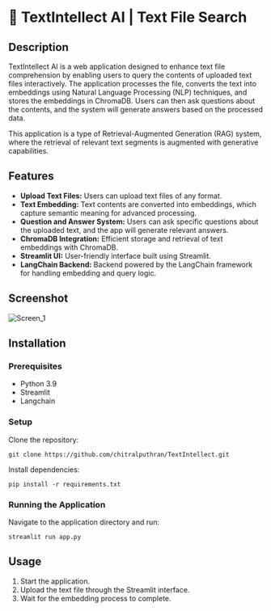# 🔎 TextIntellect AI | Text File Search

## Description
TextIntellect AI is a web application designed to enhance text file comprehension by enabling users to query the contents of uploaded text files interactively. The application processes the file, converts the text into embeddings using Natural Language Processing (NLP) techniques, and stores the embeddings in ChromaDB. Users can then ask questions about the contents, and the system will generate answers based on the processed data.

This application is a type of Retrieval-Augmented Generation (RAG) system, where the retrieval of relevant text segments is augmented with generative capabilities.

## Features
- **Upload Text Files:** Users can upload text files of any format.
- **Text Embedding:** Text contents are converted into embeddings, which capture semantic meaning for advanced processing.
- **Question and Answer System:** Users can ask specific questions about the uploaded text, and the app will generate relevant answers.
- **ChromaDB Integration:** Efficient storage and retrieval of text embeddings with ChromaDB.
- **Streamlit UI:** User-friendly interface built using Streamlit.
- **LangChain Backend:** Backend powered by the LangChain framework for handling embedding and query logic.

## Screenshot 
![Screen_1](https://github.com/chitralputhran/TextIntellect/assets/31520972/70b4fd84-2183-48f7-a43a-bca9de8db987)


## Installation

### Prerequisites
- Python 3.9
- Streamlit
- Langchain

### Setup
Clone the repository:
```
git clone https://github.com/chitralputhran/TextIntellect.git
```

Install dependencies:
```
pip install -r requirements.txt
```

### Running the Application
Navigate to the application directory and run:
```
streamlit run app.py
```

## Usage
1. Start the application.
2. Upload the text file through the Streamlit interface.
3. Wait for the embedding process to complete.

